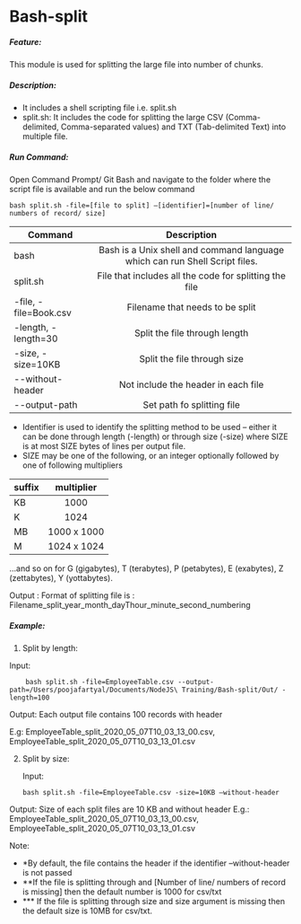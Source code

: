 # Bash-split
##### Feature: 
This module is used for splitting the large file into number of chunks.

##### Description: 

 - It includes a shell scripting file i.e. split.sh
- split.sh: It includes the code for splitting the large CSV (Comma-delimited, Comma-separated values) and TXT (Tab-delimited Text) into multiple file.

##### Run Command: 

Open Command Prompt/ Git Bash and navigate to the folder where the script file is available and run the below command

    bash split.sh -file=[file to split] –[identifier]=[number of line/ numbers of record/ size]                                                     


|          Command       | Description                                                                 |
| ---------------------- |:---------------------------------------------------------------------------:|
| bash                   | Bash is a Unix shell and command language which can run Shell Script files. |
| split.sh               | File that includes all the code for splitting the file                      |
|-file, -file=Book.csv 	 | Filename that needs to be split                                             |
|-length, -length=30		 | Split the file through length                                               |
|-size,  -size=10KB	     | Split the file through size                                                 |
|--without-header	       | Not include the header in each file                                         |
|--output-path	         | Set path fo splitting file                                                  |


- Identifier is used to identify the splitting method to be used – either it can be done through length (-length) or through size (-size) where SIZE is at most SIZE bytes of lines per output file.
- SIZE may be one of the following, or an integer optionally followed by one of following multipliers

|    suffix       | multiplier       |
| --------------- |:----------------:|
|    KB           | 1000             |
|    K 	          |    1024          |
|    MB		        |1000 x 1000       |
|    M            | 1024 x 1024      |



...and so on for G (gigabytes), T (terabytes), P (petabytes), E (exabytes), Z (zettabytes), Y (yottabytes).

Output : Format of splitting file is : 
Filename_split_year_month_dayThour_minute_second_numbering


##### Example: 

1.	Split by length: 

  Input: 
        
        bash split.sh -file=EmployeeTable.csv --output-path=/Users/poojafartyal/Documents/NodeJS\ Training/Bash-split/Out/ -length=100
            
            
Output: Each output file contains 100 records with header

E.g:  EmployeeTable_split_2020_05_07T10_03_13_00.csv, 
      EmployeeTable_split_2020_05_07T10_03_13_01.csv

2.	Split by size: 

    Input: 
      
        bash split.sh -file=EmployeeTable.csv -size=10KB –without-header
 
 Output: Size of each split files are 10 KB and without header
 E.g.:  EmployeeTable_split_2020_05_07T10_03_13_00.csv, EmployeeTable_split_2020_05_07T10_03_13_01.csv

Note: 
- *By default, the file contains the header if the identifier –without-header is not passed
- **If the file is splitting through and [Number of line/ numbers of record is missing] then the default number is 1000 for csv/txt
- *** If the file is splitting through size and size argument is missing then the default size is 10MB for csv/txt.
